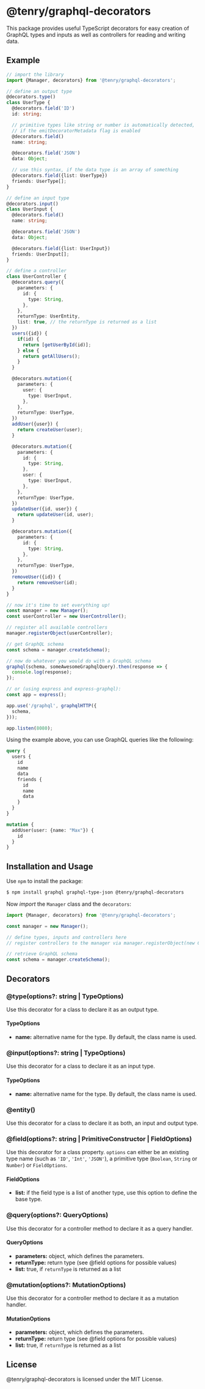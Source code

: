 # @tenry/graphql-decorators

This package provides useful TypeScript decorators for easy creation of GraphQL
types and inputs as well as controllers for reading and writing data.


## Example

~~~ts
// import the library
import {Manager, decorators} from '@tenry/graphql-decorators';

// define an output type
@decorators.type()
class UserType {
  @decorators.field('ID')
  id: string;

  // primitive types like string or number is automatically detected,
  // if the emitDecoratorMetadata flag is enabled
  @decorators.field()
  name: string;

  @decorators.field('JSON')
  data: Object;

  // use this syntax, if the data type is an array of something
  @decorators.field({list: UserType})
  friends: UserType[];
}

// define an input type
@decorators.input()
class UserInput {
  @decorators.field()
  name: string;

  @decorators.field('JSON')
  data: Object;

  @decorators.field({list: UserInput})
  friends: UserInput[];
}

// define a controller
class UserController {
  @decorators.query({
    parameters: {
      id: {
        type: String,
      },
    },
    returnType: UserEntity,
    list: true, // the returnType is returned as a list
  })
  users({id}) {
    if(id) {
      return [getUserById(id)];
    } else {
      return getAllUsers();
    }
  }

  @decorators.mutation({
    parameters: {
      user: {
        type: UserInput,
      },
    },
    returnType: UserType,
  })
  addUser({user}) {
    return createUser(user);
  }

  @decorators.mutation({
    parameters: {
      id: {
        type: String,
      },
      user: {
        type: UserInput,
      },
    },
    returnType: UserType,
  })
  updateUser({id, user}) {
    return updateUser(id, user);
  }

  @decorators.mutation({
    parameters: {
      id: {
        type: String,
      },
    },
    returnType: UserType,
  })
  removeUser({id}) {
    return removeUser(id);
  }
}

// now it's time to set everything up!
const manager = new Manager();
const userController = new UserController();

// register all available controllers
manager.registerObject(userController);

// get GraphQL schema
const schema = manager.createSchema();

// now do whatever you would do with a GraphQL schema
graphql(schema, someAwesomeGraphqlQuery).then(response => {
  console.log(response);
});

// or (using express and express-graphql):
const app = express();

app.use('/graphql', graphqlHTTP({
  schema,
}));

app.listen(8080);
~~~

Using the example above, you can use GraphQL queries like the following:

~~~graphql
query {
  users {
    id
    name
    data
    friends {
      id
      name
      data
    }
  }
}
~~~

~~~graphql
mutation {
  addUser(user: {name: "Max"}) {
    id
  }
}
~~~


## Installation and Usage

Use `npm` to install the package:

~~~sh
$ npm install graphql graphql-type-json @tenry/graphql-decorators
~~~

Now *import* the `Manager` class and the `decorators`:

~~~ts
import {Manager, decorators} from '@tenry/graphql-decorators';

const manager = new Manager();

// define types, inputs and controllers here
// register controllers to the manager via manager.registerObject(new Controller()); here

// retrieve GraphQL schema
const schema = manager.createSchema();
~~~


## Decorators

### @type(options?: string | TypeOptions)

Use this decorator for a class to declare it as an output type.


#### TypeOptions

- **name:** alternative name for the type. By default, the class name is used.


### @input(options?: string | TypeOptions)

Use this decorator for a class to declare it as an input type.


#### TypeOptions

- **name:** alternative name for the type. By default, the class name is used.


### @entity()

Use this decorator for a class to declare it as both, an input and output type.


### @field(options?: string | PrimitiveConstructor | FieldOptions)

Use this decorator for a class property.
`options` can either be an existing type name (such as `'ID'`, `'Int'`, `'JSON'`),
a primitive type (`Boolean`, `String` or `Number`) or `FieldOptions`.


#### FieldOptions

- **list:** if the field type is a list of another type, use this option to define the base type.


### @query(options?: QueryOptions)

Use this decorator for a controller method to declare it as a query handler.


#### QueryOptions

- **parameters:** object, which defines the parameters.
- **returnType:** return type (see @field options for possible values)
- **list:** true, if `returnType` is returned as a list


### @mutation(options?: MutationOptions)

Use this decorator for a controller method to declare it as a mutation handler.


#### MutationOptions

- **parameters:** object, which defines the parameters.
- **returnType:** return type (see @field options for possible values)
- **list:** true, if `returnType` is returned as a list


## License

@tenry/graphql-decorators is licensed under the MIT License.
